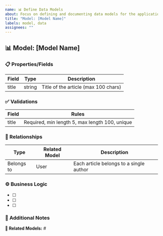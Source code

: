 ```yaml
---
name: 📊 Define Data Models
about: Focus on defining and documenting data models for the application
title: "Model: [Model Name]"
labels: model, data
assignees: ""
---
```


## 📊 Model: [Model Name]

### 📋 Properties/Fields

| Field | Type   | Description                          |
| ----- | ------ | ------------------------------------ |
| title | string | Title of the article (max 100 chars) |

<!-- Examples:
| content | text | Main content of the article |
| publishedAt | datetime | When the article was published |
| authorId | integer | Foreign key to User model | -->

### ✅ Validations

| Field | Rules                                          |
| ----- | ---------------------------------------------- |
| title | Required, min length 5, max length 100, unique |

<!-- Examples:
| content | Required, min length 50 |
| publishedAt | Required for published status |
| authorId | Required, must exist in Users table | -->

### 🔗 Relationships

| Type       | Related Model | Description                             |
| ---------- | ------------- | --------------------------------------- |
| Belongs to | User          | Each article belongs to a single author |

<!-- Examples:
| Has many | Comment | An article can have multiple comments |
| Has many | Tag | Through ArticleTags join table | -->

### ⚙️ Business Logic

<!-- Examples:
- [ ] Articles cannot be published without an author
- [ ] Draft articles should not appear in public listings
- [ ] When archived, all associated comments should be hidden -->

- [ ]
- [ ]
- [ ]

### 📝 Additional Notes

<!-- Example: This model will need appropriate indexes for performance. Consider implementing soft delete functionality. -->

**🔗 Related Models:** #
